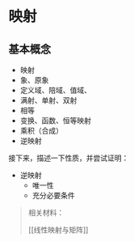 # 映射

## 基本概念

* 映射
* 象、原象
* 定义域、陪域、值域、
* 满射、单射、双射
* 相等
* 变换、函数、恒等映射
* 乘积（合成）
* 逆映射

接下来，描述一下性质，并尝试证明：

* 逆映射
  * 唯一性
  * 充分必要条件

> 相关材料：
>
> [[线性映射与矩阵]]